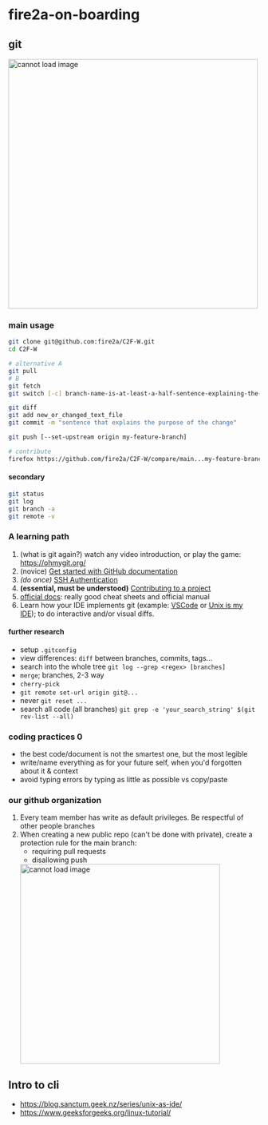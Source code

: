 # fire2a-on-boarding

## git
<img src="https://imgs.xkcd.com/comics/git_2x.png"  alt='cannot load image' width="500px" >

### main usage
```bash
git clone git@github.com:fire2a/C2F-W.git
cd C2F-W

# alternative A
git pull
# B
git fetch 
git switch [-c] branch-name-is-at-least-a-half-sentence-explaining-the-feature/issue [main]

git diff
git add new_or_changed_text_file
git commit -m "sentence that explains the purpose of the change"

git push [--set-upstream origin my-feature-branch]

# contribute
firefox https://github.com/fire2a/C2F-W/compare/main...my-feature-branch
```
#### secondary
```bash
git status
git log
git branch -a
git remote -v
```

### A learning path

1. (what is git again?) watch any video introduction, or play the game: https://ohmygit.org/
2. (novice) [Get started with GitHub documentation](https://docs.github.com/en/get-started/)
3. _(do once)_ [SSH Authentication](https://docs.github.com/en/authentication/connecting-to-github-with-ssh/generating-a-new-ssh-key-and-adding-it-to-the-ssh-agent)
4. __(essential, must be understood)__ [Contributing to a project](https://docs.github.com/en/get-started/exploring-projects-on-github/contributing-to-a-project)
5. [official docs](https://git-scm.com/doc): really good cheat sheets and official manual
6. Learn how your IDE implements git (example: [VSCode](https://code.visualstudio.com/docs/sourcecontrol/overview) or [Unix is my IDE](https://blog.sanctum.geek.nz/series/unix-as-ide/)); to do interactive and/or visual diffs.
   
#### further research
- setup `.gitconfig`
- view differences: `diff` between branches, commits, tags...
- search into the whole tree `git log --grep <regex> [branches]`
- `merge`; branches, 2-3 way
- `cherry-pick`
- `git remote set-url origin git@...`
- never `git reset ...`
- search all code (all branches) `git grep -e 'your_search_string' $(git rev-list --all)`

### coding practices 0
- the best code/document is not the smartest one, but the most legible
- write/name everything as for your future self, when you'd forgotten about it & context
- avoid typing errors by typing as little as possible vs copy/paste
  
### our github organization
1. Every team member has write as default privileges. Be respectful of other people branches
2. When creating a new public repo (can't be done with private), create a protection rule for the main branch:
   - requiring pull requests
   - disallowing push
   <img src="https://github.com/user-attachments/assets/573f21f8-b666-4164-9baa-9bc511051c0b"  alt='cannot load image' width="400px" >

## Intro to cli
- https://blog.sanctum.geek.nz/series/unix-as-ide/
- https://www.geeksforgeeks.org/linux-tutorial/
